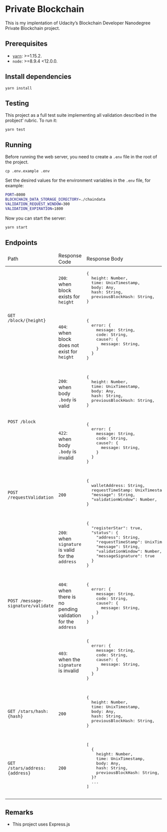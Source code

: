 # Private Blockchain

This is my implentation of Udacity&rsquo;s Blockchain Developer Nanodegree Private Blockchain project.

## Prerequisites

- [`yarn`](https://yarnpkg.com/lang/en/docs/install): >=1.15.2.
- `node`: >=8.9.4 <12.0.0.

## Install dependencies

```
yarn install
```

## Testing

This project as a full test suite implementing all validation described in the probject&rsquo; rubric. To run it:

```
yarn test
```

## Running

Before running the web server, you need to create a `.env` file in the root of the project.

```
cp .env.example .env 
```

Set the desired values for the environment variables in the `.env` file, for example:

```bash
PORT=8000
BLOCKCHAIN_DATA_STORAGE_DIRECTORY=./chaindata
VALIDATION_REQUEST_WINDOW=300
VALIDATION_EXPIRATION=1800
```

Now you can start the server:

```bash
yarn start
```

## Endpoints

<table style="table-layout: fixed; width: 100%;">
  <thead>
    <tr>
      <td>Path</td>
      <td>Response Code</td>
      <td>Response Body</td>
    </tr>
  </thead>
  <tbody>
    <tr>
      <td rowspan=2><code>GET /block/{height}</code></td>
      <td><code>200</code>: when block exists for <code>height</code></td>
      <td>
      <pre>
{
  height: Number,
  time: UnixTimestamp,
  body: Any,
  hash: String,
  previousBlockHash: String,
}
      </pre>
      </td>
    </tr>
    <tr>
      <td><code>404</code>: when block does not exist for <code>height</code></td>
      <td>
      <pre>
{
  error: {
    message: String,
    code: String,
    cause?: {
      message: String,
    } 
  }
}
      </pre>
      </td>
    </tr>
    <tr>
      <td rowspan=2><code>POST /block</code></td>
      <td><code>200</code>: when body <code>.body</code> is valid</td>
      <td>
      <pre>
{
  height: Number,
  time: UnixTimestamp,
  body: Any,
  hash: String,
  previousBlockHash: String,
}
      </pre>
      </td>
    </tr>
    <tr>
      <td><code>422</code>: when body <code>.body</code> is invalid</td>
      <td>
      <pre>
{
  error: {
    message: String,
    code: String,
    cause?: {
      message: String,
    } 
  }
}
      </pre>
      </td>
    </tr>
    <tr>
      <td><code>POST /requestValidation</code></td>
      <td><code>200</code></td>
      <td>
      <pre>
{
  walletAddress: String,
  requestTimeStamp: UnixTimestamp,
  "message": String,
  "validationWindow": Number,
}
      </pre>
      </td>
    </tr>
    <tr>
      <td rowspan=3><code>POST /message-signature/validate</code></td>
      <td><code>200</code>: when <code>signature</code> is valid for the <code>address</code></td>
      <td>
      <pre>
{
  "registerStar": true,
  "status": {
    "address": String,
    "requestTimeStamp": UnixTimestamp,
    "message": String,
    "validationWindow": Number,
    "messageSignature": true
  }
}
      </pre>
      </td>
    </tr>
    <tr>
      <td><code>404</code>: when there is no pending validation for the <code>address</code></td>
      <td>
      <pre>
{
  error: {
    message: String,
    code: String,
    cause?: {
      message: String,
    } 
  }
}
      </pre>
      </td>
    </tr>
    <tr>
      <td><code>403</code>: when the <code>signature</code> is invalid</td>
      <td>
      <pre>
{
  error: {
    message: String,
    code: String,
    cause?: {
      message: String,
    } 
  }
}
      </pre>
      </td>
    </tr>
    <tr>
      <td><code>GET /stars/hash:{hash}</code></td>
      <td><code>200</code></td>
      <td>
      <pre>
{
  height: Number,
  time: UnixTimestamp,
  body: Any,
  hash: String,
  previousBlockHash: String,
}
      </pre>
      </td>
    </tr>
    <tr>
      <td><code>GET /stars/address:{address}</code></td>
      <td><code>200</code></td>
      <td>
      <pre>
[
  {
    height: Number,
    time: UnixTimestamp,
    body: Any,
    hash: String,
    previousBlockHash: String,
  }?
  ...
]
      </pre>
      </td>
    </tr>
  </tbody>
</table>

## Remarks

- This project uses Express.js

